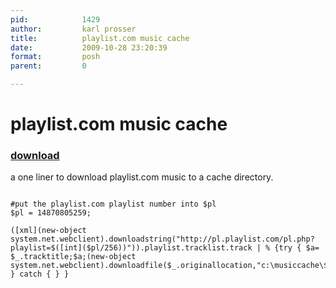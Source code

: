 ```yaml
---
pid:            1429
author:         karl prosser
title:          playlist.com music cache
date:           2009-10-28 23:20:39
format:         posh
parent:         0

---
```


# playlist.com music cache

### [download](Scripts\1429.ps1)

a one liner to download playlist.com music to a cache directory.

```posh

#put the playlist.com playlist number into $pl
$pl = 14870805259;

([xml](new-object system.net.webclient).downloadstring("http://pl.playlist.com/pl.php?playlist=$([int]($pl/256))")).playlist.tracklist.track | % {try { $a= $_.tracktitle;$a;(new-object system.net.webclient).downloadfile($_.originallocation,"c:\musiccache\$a.mp3") } catch { } } 
```
